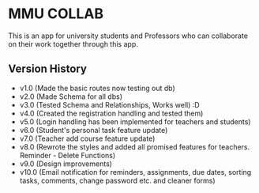 # MMU COLLAB
This is an app for university students and Professors who can collaborate on their work together through this app.

## Version History

* v1.0 (Made the basic routes now testing out db)
* v2.0 (Made Schema for all dbs)
* v3.0 (Tested Schema and Relationships, Works well) :D
* v4.0 (Created the registration handling and tested them)
* v5.0 (Login handling has been implemented for teachers and students)
* v6.0 (Student's personal task feature update)
* v7.0 (Teacher add course feature update)
* v8.0 (Rewrote the styles and added all promised features for teachers. Reminder - Delete Functions)
* v9.0 (Design improvements)
* v10.0 (Email notification for reminders, assignments, due dates, sorting tasks, comments, change password etc. and cleaner forms)
